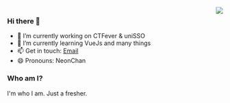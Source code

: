 <img align="right" src="https://github-readme-stats.vercel.app/api?username=HoshinoSuzumi&count_private=true&show_icons=true" />

### Hi there 👋

- 🔭 I’m currently working on CTFever & uniSSO
- 🌱 I’m currently learning VueJs and many things
- 📫 Get in touch: [Email](mailto:master@uniiem.com)
- 😄 Pronouns: NeonChan

### Who am I?

I'm who I am.
Just a fresher.
<!--
**boxlab/boxlab** is a ✨ _special_ ✨ repository because its `README.md` (this file) appears on your GitHub profile.

Here are some ideas to get you started:

- 🔭 I’m currently working on ...
- 🌱 I’m currently learning ...
- 👯 I’m looking to collaborate on ...
- 🤔 I’m looking for help with ...
- 💬 Ask me about ...
- 📫 How to reach me: ...
- 😄 Pronouns: ...
- ⚡ Fun fact: ...
-->




